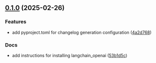 <!-- insertion marker -->
<a name="0.1.0"></a>

## [0.1.0](https://github.com///compare/5e7e08cd59e0f7a5e9c28dba1a5af7814522355f...0.1.0) (2025-02-26)

### Features

- add pyproject.toml for changelog generation configuration ([4a2d768](https://github.com///commit/4a2d7681173b66e77a2562132bd7216e28957df5))

### Docs

- add instructions for installing langchain_openai ([53b1d5c](https://github.com///commit/53b1d5cb8d37ec71ad58603ee6d146edfed46c00))

